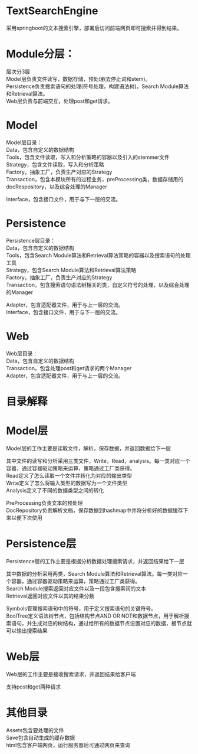 # TextSearchEngine

采用springboot的文本搜索引擎，部署后访问前端网页即可搜索并得到结果。

# Module分层：  
层次分3层  
Model层负责文件读写，数据存储，预处理(去停止词和stem)。  
Persistence负责搜索语句的处理(符号处理，构建语法树)，Search Module算法和Retrieval算法。  
Web层负责与前端交互，处理post和get请求。  


# Model  
Model层目录：  
Data，包含自定义的数据结构  
Tools，包含文件读取，写入和分析策略的容器以及引入的stemmer文件  
Strategy，包含文件读取，写入和分析策略  
Factory，抽象工厂，负责生产对应的Strategy  
Transaction，包含本模块所有的过程业务，preProcessing类，数据存储用的docRespository，以及综合处理的Manager  

Interface，包含接口文件，用于与下一层的交流。  


# Persistence  
Persistence层目录：  
Data，包含自定义的数据结构  
Tools，包含Search Module算法和Retrieval算法策略的容器以及搜索语句的处理工具  
Strategy，包含Search Module算法和Retrieval算法策略  
Factory，抽象工厂，负责生产对应的Strategy  
Transaction，包含搜索语句语法树相关的类，自定义符号的处理，以及综合处理的Manager  

Adapter，包含适配器文件，用于与上一层的交流。  
Interface，包含接口文件，用于与下一层的交流。  


# Web  
Web层目录：  
Data，包含自定义的数据结构  
Transaction，包含处理post和get请求的两个Manager  
Adapter，包含适配器文件，用于与上一层的交流。  

# 目录解释  

# Model层  
Model层的工作主要是读取文件，解析，保存数据，并返回数据给下一层  

其中文件的读写和分析采用三类文件，Write，Read，analysis。每一类对应一个容器，通过容器驱动策略来运算，策略通过工厂类获得。  
Read定义了怎么读取一个文件并转化为对应的输出类型  
Write定义了怎么将输入类型的数据写为一个文件类型  
Analysis定义了不同的数据类型之间的转化  

PreProcessing负责文本的预处理  
DocRepository负责解析文档，保存数据到hashmap中并将分析好的数据缓存下来以便下次使用  


# Persistence层  
Persistence层的工作主要是根据分析数据处理搜索请求，并返回结果给下一层  

其中数据的分析采用两类，Search Module算法和Retrieval算法。每一类对应一个容器，通过容器驱动策略来运算，策略通过工厂类获得。  
Search Module搜索返回对应文件以及一段包含搜索词的文本  
Retrieval返回对应文件以其的结果分数  

Symbols管理搜索语句中的符号，用于定义搜索语句的关键符号。  
BoolTree定义语法树节点，包括结构节点AND OR NOT和数据节点，用于解析搜索语句，并生成对应的树结构，通过给所有的数据节点设置对应的数据，根节点就可以输出搜索结果  


# Web层  
Web层的工作主要是接收搜索请求，并返回结果给客户端  

支持post和get两种请求  


# 其他目录  
Assets包含要处理的文件  
Save包含自动生成的缓存数据  
html包含客户端网页，运行服务器后可通过网页来查询  
